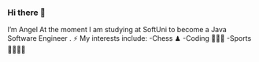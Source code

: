 ### Hi there 👋

I’m Angel At the moment I am studying at SoftUni to become a Java Software Engineer .
  ⚡ My interests include: 
  -Chess ♟ 
  -Coding 👨🏽‍💻 
  -Sports 🥊🏓🧗‍♂
